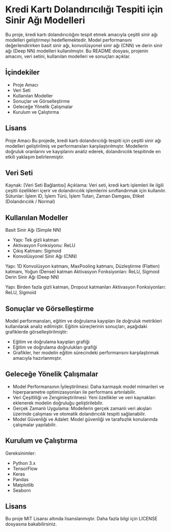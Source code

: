 # Kredi Kartı Dolandırıcılığı Tespiti için Sinir Ağı Modelleri
Bu proje, kredi kartı dolandırıcılığını tespit etmek amacıyla çeşitli sinir ağı modelleri geliştirmeyi hedeflemektedir. Model performansını değerlendirirken basit sinir ağı, konvolüsyonel sinir ağı (CNN) ve derin sinir ağı (Deep NN) modelleri kullanılmıştır. Bu README dosyası, projenin amacını, veri setini, kullanılan modelleri ve sonuçları açıklar.

## İçindekiler
- Proje Amacı
- Veri Seti
- Kullanılan Modeller
- Sonuçlar ve Görselleştirme
- Geleceğe Yönelik Çalışmalar
- Kurulum ve Çalıştırma
## Lisans
Proje Amacı
Bu projede, kredi kartı dolandırıcılığı tespiti için çeşitli sinir ağı modelleri geliştirilmiş ve performansları karşılaştırılmıştır. Modellerin doğruluk oranlarını ve kayıplarını analiz ederek, dolandırıcılık tespitinde en etkili yaklaşım belirlenmiştir.

## Veri Seti
Kaynak: [Veri Seti Bağlantısı]
Açıklama: Veri seti, kredi kartı işlemleri ile ilgili çeşitli özellikleri içerir ve dolandırıcılık işlemlerini sınıflandırmak için kullanılır.
Sütunlar: İşlem ID, İşlem Türü, İşlem Tutarı, Zaman Damgası, Etiket (Dolandırıcılık / Normal)
## Kullanılan Modeller
Basit Sinir Ağı (Simple NN)

- Yapı: Tek gizli katman
- Aktivasyon Fonksiyonu: ReLU
- Çıkış Katmanı: Sigmoid
- Konvolüsyonel Sinir Ağı (CNN)

Yapı: 1D Konvolüsyon katmanı, MaxPooling katmanı, Düzleştirme (Flatten) katmanı, Yoğun (Dense) katman
Aktivasyon Fonksiyonları: ReLU, Sigmoid
Derin Sinir Ağı (Deep NN)

Yapı: Birden fazla gizli katman, Dropout katmanları
Aktivasyon Fonksiyonları: ReLU, Sigmoid
## Sonuçlar ve Görselleştirme
Model performansları, eğitim ve doğrulama kayıpları ile doğruluk metrikleri kullanılarak analiz edilmiştir. Eğitim süreçlerinin sonuçları, aşağıdaki grafiklerde görselleştirilmiştir:

- Eğitim ve doğrulama kayıpları grafiği
- Eğitim ve doğrulama doğrulukları grafiği
- Grafikler, her modelin eğitim sürecindeki performansını karşılaştırmak amacıyla hazırlanmıştır.

## Geleceğe Yönelik Çalışmalar
- Model Performansının İyileştirilmesi: Daha karmaşık model mimarileri ve hiperparametre optimizasyonları ile performans artırılabilir.
- Veri Çeşitliliği ve Zenginleştirilmesi: Yeni özellikler ve veri kaynakları eklenerek modelin doğruluğu geliştirilebilir.
- Gerçek Zamanlı Uygulama: Modellerin gerçek zamanlı veri akışları üzerinde çalışması ve otomatik dolandırıcılık tespiti sağlanabilir.
- Model Güvenliği ve Adalet: Model güvenliği ve tarafsızlık konularında çalışmalar yapılabilir.
## Kurulum ve Çalıştırma
Gereksinimler:

- Python 3.x
- TensorFlow
- Keras
- Pandas
- Matplotlib
- Seaborn

## Lisans
Bu proje MIT Lisansı altında lisanslanmıştır. Daha fazla bilgi için LICENSE dosyasına bakabilirsiniz.
  
